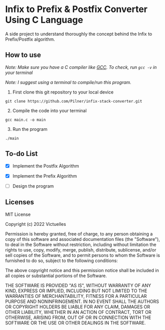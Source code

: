 # Infix to Prefix & Postfix Converter Using C Language

A side project to understand thoroughly the concept behind the Infix to Prefix/Postfix algorithm.


## How to use
*Note: Make sure you have a C compiler like [GCC](https://gcc.gnu.org/). To check, run `gcc -v` in your terminal*

*Note: I suggest using a terminal to compile/run this program.*

1. First clone this git repository to your local device
```
git clone https://github.com/Pilner/infix-stack-converter.git
```
2. Compile the code into your terminal
```
gcc main.c -o main
```
3. Run the program
```
./main
```


## To-do List
- [x] Implement the Postfix Algorithm
- [x] Implement the Prefix Algorithm
- [ ] Design the program


## Licenses
MIT License

Copyright (c) 2022 Victuelles

Permission is hereby granted, free of charge, to any person obtaining a copy
of this software and associated documentation files (the "Software"), to deal
in the Software without restriction, including without limitation the rights
to use, copy, modify, merge, publish, distribute, sublicense, and/or sell
copies of the Software, and to permit persons to whom the Software is
furnished to do so, subject to the following conditions:

The above copyright notice and this permission notice shall be included in all
copies or substantial portions of the Software.

THE SOFTWARE IS PROVIDED "AS IS", WITHOUT WARRANTY OF ANY KIND, EXPRESS OR
IMPLIED, INCLUDING BUT NOT LIMITED TO THE WARRANTIES OF MERCHANTABILITY,
FITNESS FOR A PARTICULAR PURPOSE AND NONINFRINGEMENT. IN NO EVENT SHALL THE
AUTHORS OR COPYRIGHT HOLDERS BE LIABLE FOR ANY CLAIM, DAMAGES OR OTHER
LIABILITY, WHETHER IN AN ACTION OF CONTRACT, TORT OR OTHERWISE, ARISING FROM,
OUT OF OR IN CONNECTION WITH THE SOFTWARE OR THE USE OR OTHER DEALINGS IN THE
SOFTWARE.
